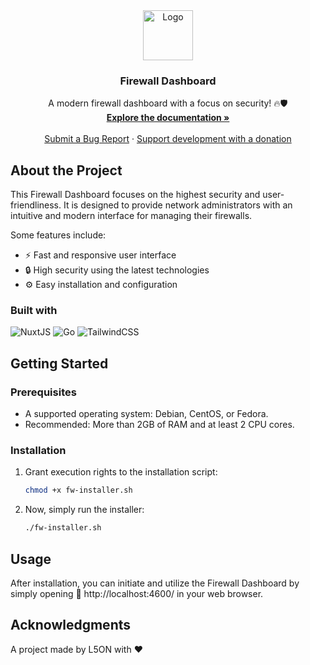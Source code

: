 <div align="center">
  <a href="https://github.com/l50n/Firewall-Dashboard">
    <img src="https://i.ibb.co/tLtz38j/firewall-dashboard-high-resolution-logo-transparent.png" alt="Logo" height="80">
  </a>
  <h3 align="center">Firewall Dashboard</h3>
  <p align="center">
    A modern firewall dashboard with a focus on security! 🔥🛡️
    <br />
    <a href="#"><strong>Explore the documentation »</strong></a>
    <br />
    <br />
    <a href="https://github.com/l50n/Firewall-Dashboard/issues">Submit a Bug Report</a>
    ·
    <a href="paypal.me/L5ONdev" target="_blank">Support development with a donation</a>
  </p>
</div>

## About the Project

This Firewall Dashboard focuses on the highest security and user-friendliness. It is designed to provide network administrators with an intuitive and modern interface for managing their firewalls.

Some features include:
* ⚡️ Fast and responsive user interface
* 🔒 High security using the latest technologies
* ⚙️ Easy installation and configuration

### Built with

![NuxtJS](https://img.shields.io/badge/NuxtJS-00C58E?style=for-the-badge&logo=nuxt.js&logoColor=white)
![Go](https://img.shields.io/badge/Go-00ADD8?style=for-the-badge&logo=go&logoColor=white)
![TailwindCSS](https://img.shields.io/badge/TailwindCSS-38B2AC?style=for-the-badge&logo=tailwind-css&logoColor=white)


## Getting Started

### Prerequisites

* A supported operating system: Debian, CentOS, or Fedora.
* Recommended: More than 2GB of RAM and at least 2 CPU cores.

### Installation

1. Grant execution rights to the installation script:
   ```sh
   chmod +x fw-installer.sh
   ```
2. Now, simply run the installer:
   ```sh
   ./fw-installer.sh
   ```

## Usage

After installation, you can initiate and utilize the Firewall Dashboard by simply opening 🔗 http://localhost:4600/ in your web browser.

## Acknowledgments

A project made by L5ON with ❤️

